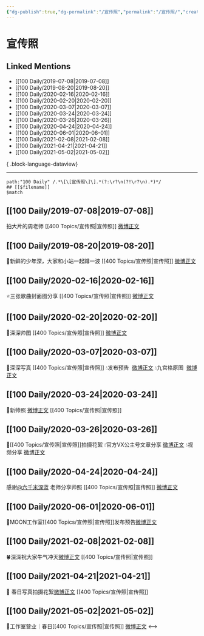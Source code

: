 ```yaml
---
{"dg-publish":true,"dg-permalink":"/宣传照","permalink":"/宣传照/","created":"2023-03-27T13:35:13.000+08:00","updated":"2023-08-24T19:52:50.641+08:00"}
---
```


# 宣传照

## Linked Mentions
- [[100 Daily/2019-07-08\|2019-07-08]]
- [[100 Daily/2019-08-20\|2019-08-20]]
- [[100 Daily/2020-02-16\|2020-02-16]]
- [[100 Daily/2020-02-20\|2020-02-20]]
- [[100 Daily/2020-03-07\|2020-03-07]]
- [[100 Daily/2020-03-24\|2020-03-24]]
- [[100 Daily/2020-03-26\|2020-03-26]]
- [[100 Daily/2020-04-24\|2020-04-24]]
- [[100 Daily/2020-06-01\|2020-06-01]]
- [[100 Daily/2021-02-08\|2021-02-08]]
- [[100 Daily/2021-04-21\|2021-04-21]]
- [[100 Daily/2021-05-02\|2021-05-02]]

{ .block-language-dataview}

---

```expander
path:"100 Daily" /.*\[\[宣传照\]\].*(?:\r?\n(?!\r?\n).*)*/
## [[$filename]]
$match
```
## [[100 Daily/2019-07-08\|2019-07-08]]
拍大片的周老师 [[400 Topics/宣传照\|宣传照]]
[微博正文](https://m.weibo.cn/6466290670/4391924129583825)

## [[100 Daily/2019-08-20\|2019-08-20]]
🌱新鲜的少年深，大家和小站一起蹲一波 [[400 Topics/宣传照\|宣传照]]
[微博正文](https://m.weibo.cn/6466290670/4407492840825511)

## [[100 Daily/2020-02-16\|2020-02-16]]
⭐️三张歌曲封面图分享 [[400 Topics/宣传照\|宣传照]]
[微博正文](https://m.weibo.cn/6466290670/4472723805404177)
## [[100 Daily/2020-02-20\|2020-02-20]]
🌸深深帅图 [[400 Topics/宣传照\|宣传照]]
[微博正文](https://m.weibo.cn/6466290670/4474055791277009)
## [[100 Daily/2020-03-07\|2020-03-07]]
🌠深深写真 [[400 Topics/宣传照\|宣传照]]
💧发布预告  [微博正文](https://m.weibo.cn/6466290670/4479790503122564)
💧九宫格原图  [微博正文](https://m.weibo.cn/6466290670/4479805003580152)
## [[100 Daily/2020-03-24\|2020-03-24]]
🎵新帅照 [微博正文](https://m.weibo.cn/6466290670/4485999101225387) [[400 Topics/宣传照\|宣传照]]
## [[100 Daily/2020-03-26\|2020-03-26]]
💫[[400 Topics/宣传照\|宣传照]]拍摄花絮
💧官方VX公主号文章分享 [微博正文](https://m.weibo.cn/6466290670/4486757335111429)
💧视频分享 [微博正文](https://m.weibo.cn/6466290670/4486784094352559)

## [[100 Daily/2020-04-24\|2020-04-24]]
感谢[@六千米深蓝](https://weibo.com/n/%E5%85%AD%E5%8D%83%E7%B1%B3%E6%B7%B1%E8%93%9D) 老师分享帅照 [[400 Topics/宣传照\|宣传照]]
[微博正文](https://m.weibo.cn/6466290670/4497376729623861)

## [[100 Daily/2020-06-01\|2020-06-01]]
🍭MOON工作室[[400 Topics/宣传照\|宣传照]]发布预告[微博正文](https://m.weibo.cn/6466290670/4511104317374071)
## [[100 Daily/2021-02-08\|2021-02-08]]
🍀深深祝大家牛气冲天[微博正文](https://m.weibo.cn/6466290670/4602296996728384) [[400 Topics/宣传照\|宣传照]]
## [[100 Daily/2021-04-21\|2021-04-21]]
🌟 春日写真拍摄花絮[微博正文](https://m.weibo.cn/6466290670/4628500294665502) [[400 Topics/宣传照\|宣传照]]
## [[100 Daily/2021-05-02\|2021-05-02]]
🌟工作室营业｜春日[[400 Topics/宣传照\|宣传照]] [微博正文](https://m.weibo.cn/6466290670/4632522610180196)
<-->